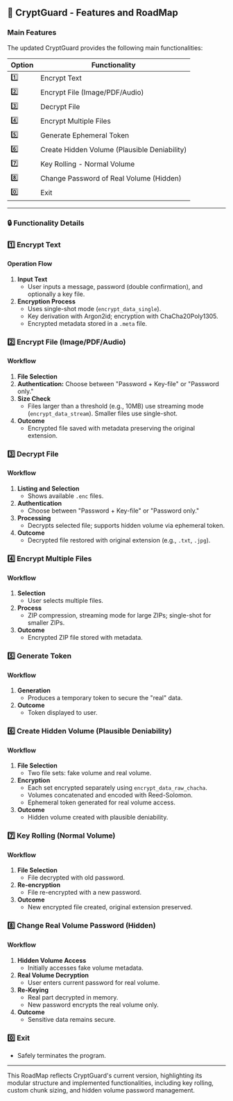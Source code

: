 ## 🔐 CryptGuard - Features and RoadMap

### Main Features

The updated CryptGuard provides the following main functionalities:

| Option | Functionality                                 |
|--------|-----------------------------------------------|
| 1️⃣     | Encrypt Text                                  |
| 2️⃣     | Encrypt File (Image/PDF/Audio)                |
| 3️⃣    | Decrypt File                                  |
| 4️⃣     | Encrypt Multiple Files                        |
| 5️⃣   | Generate Ephemeral Token                       |
| 6️⃣     | Create Hidden Volume (Plausible Deniability)  |
| 7️⃣     | Key Rolling - Normal Volume                   |
| 8️⃣     | Change Password of Real Volume (Hidden)       |
| 0️⃣     | Exit                                          |

---

### 🔒 Functionality Details

### 1️⃣ Encrypt Text

#### Operation Flow
1. **Input Text**
   - User inputs a message, password (double confirmation), and optionally a key file.
2. **Encryption Process**
   - Uses single-shot mode (`encrypt_data_single`).
   - Key derivation with Argon2id; encryption with ChaCha20Poly1305.
   - Encrypted metadata stored in a `.meta` file.

### 2️⃣ Encrypt File (Image/PDF/Audio)

#### Workflow
1. **File Selection**
2. **Authentication:** Choose between "Password + Key-file" or "Password only."
3. **Size Check**
   - Files larger than a threshold (e.g., 10MB) use streaming mode (`encrypt_data_stream`). Smaller files use single-shot.
4. **Outcome**
   - Encrypted file saved with metadata preserving the original extension.

### 3️⃣ Decrypt File

#### Workflow
1. **Listing and Selection**
   - Shows available `.enc` files.
2. **Authentication**
   - Choose between "Password + Key-file" or "Password only."
3. **Processing**
   - Decrypts selected file; supports hidden volume via ephemeral token.
4. **Outcome**
   - Decrypted file restored with original extension (e.g., `.txt`, `.jpg`).

### 4️⃣ Encrypt Multiple Files

#### Workflow
1. **Selection**
   - User selects multiple files.
2. **Process**
   - ZIP compression, streaming mode for large ZIPs; single-shot for smaller ZIPs.
3. **Outcome**
   - Encrypted ZIP file stored with metadata.

### 5️⃣ Generate Token

#### Workflow
1. **Generation**
   - Produces a temporary token to secure the "real" data.
2. **Outcome**
   - Token displayed to user.

### 6️⃣ Create Hidden Volume (Plausible Deniability)

#### Workflow
1. **File Selection**
   - Two file sets: fake volume and real volume.
2. **Encryption**
   - Each set encrypted separately using `encrypt_data_raw_chacha`.
   - Volumes concatenated and encoded with Reed-Solomon.
   - Ephemeral token generated for real volume access.
3. **Outcome**
   - Hidden volume created with plausible deniability.

### 7️⃣ Key Rolling (Normal Volume)

#### Workflow
1. **File Selection**
   - File decrypted with old password.
2. **Re-encryption**
   - File re-encrypted with a new password.
3. **Outcome**
   - New encrypted file created, original extension preserved.

### 8️⃣ Change Real Volume Password (Hidden)

#### Workflow
1. **Hidden Volume Access**
   - Initially accesses fake volume metadata.
2. **Real Volume Decryption**
   - User enters current password for real volume.
3. **Re-Keying**
   - Real part decrypted in memory.
   - New password encrypts the real volume only.
4. **Outcome**
   - Sensitive data remains secure.

### 0️⃣ Exit

- Safely terminates the program.

---

This RoadMap reflects CryptGuard's current version, highlighting its modular structure and implemented functionalities, including key rolling, custom chunk sizing, and hidden volume password management.
